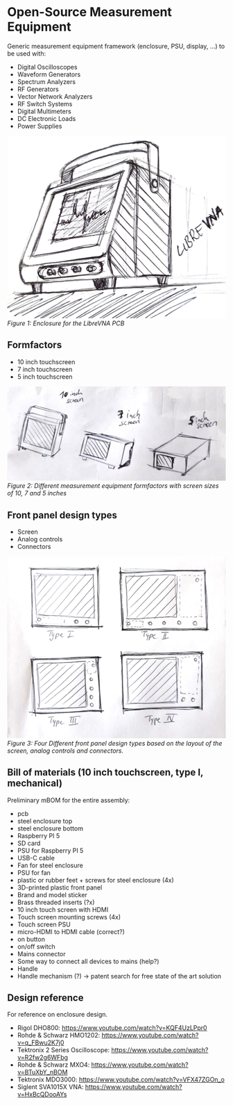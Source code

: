 # Open-Source Measurement Equipment

Generic measurement equipment framework (enclosure, PSU, display, ...) to be used with:
- Digital Oscilloscopes
- Waveform Generators
- Spectrum Analyzers
- RF Generators
- Vector Network Analyzers
- RF Switch Systems
- Digital Multimeters
- DC Electronic Loads
- Power Supplies

![librevna-enclosure.jpeg](librevna-enclosure.jpeg)
*Figure 1: Enclosure for the LibreVNA PCB*


## Formfactors
- 10 inch touchscreen
- 7 inch touchscreen
- 5 inch touchscreen

![measurement-equipment-formfactors.jpeg](measurement-equipment-formfactors.jpeg)
*Figure 2: Different measurement equipment formfactors with screen sizes of 10, 7 and 5 inches*


## Front panel design types
- Screen
- Analog controls
- Connectors

![measurement-equipment-front-panel-layouts.jpeg](measurement-equipment-front-panel-layouts.jpeg)
*Figure 3: Four  Different front panel design types based on the layout of the screen, analog controls and connectors.*


## Bill of materials (10 inch touchscreen, type I, mechanical)
Preliminary mBOM for the entire assembly:
- <measurement equipment> pcb
- steel enclosure top
- steel enclosure bottom
- Raspberry PI 5
- SD card
- PSU for Raspberry PI 5
- USB-C cable
- Fan for steel enclosure
- PSU for fan
- plastic or rubber feet + screws for steel enclosure (4x)
- 3D-printed plastic front panel
- Brand and model sticker
- Brass threaded inserts (?x)
- 10 inch touch screen with HDMI
- Touch screen mounting screws (4x)
- Touch screen PSU
- micro-HDMI to HDMI cable (correct?)
- on button
- on/off switch
- Mains connector
- Some way to connect all devices to mains (help?)
- Handle
- Handle mechanism (?) -> patent search for free state of the art solution


## Design reference
For reference on enclosure design.
- Rigol DHO800: https://www.youtube.com/watch?v=KQF4UzLPpr0
- Rohde & Schwarz HMO1202: https://www.youtube.com/watch?v=q_FBwu2K7j0
- Tektronix 2 Series Oscilloscope: https://www.youtube.com/watch?v=R2fw2g6WFbg
- Rohde & Schwarz MXO4: https://www.youtube.com/watch?v=BTuXbY_nBOM
- Tektronix MDO3000: https://www.youtube.com/watch?v=VFX47ZGOn_o
- Siglent SVA1015X VNA: https://www.youtube.com/watch?v=HxBcQDooAYs
